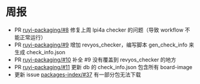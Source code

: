 # 周报

- PR [ruyi-packaging/#8](https://github.com/ruyisdk/ruyi-packaging/pull/8) 修复上周 lpi4a checker 的问题（导致 workflow 不能正常运行）
- PR [ruyi-packaging/#9](https://github.com/ruyisdk/ruyi-packaging/pull/9) 增加 revyos_checker，编写脚本 gen_check_info 来生成 check_info.json
- PR [ruyi-packaging/#10](https://github.com/ruyisdk/ruyi-packaging/pull/10) 补全 #9 没有覆盖到 revyos_checker 的地方
- PR [ruyi-packaging/#11](https://github.com/ruyisdk/ruyi-packaging/pull/11) 更新 db 的 check_info.json 包含所有 board-image
- 更新 issue [packages-index/#37](https://github.com/ruyisdk/packages-index/issues/37) 有一部分包无法下载